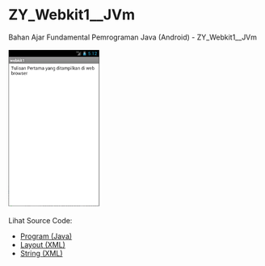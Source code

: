 # ZY_Webkit1__JVm
Bahan Ajar Fundamental Pemrograman Java (Android) - ZY_Webkit1__JVm<br><br>
<img src="https://github.com/RizkyKhapidsyah/ZY_Webkit1__JVm/blob/master/webkit1/result/001.PNG" height=310px width=180px><br><br>
Lihat Source Code:<br>
- <a href="https://github.com/RizkyKhapidsyah/ZY_Webkit1__JVm/blob/master/webkit1/src/com/wilis/webkit1/webkit1.java">Program (Java)</a><br>
- <a href="https://github.com/RizkyKhapidsyah/ZY_Webkit1__JVm/blob/master/webkit1/res/layout/main.xml">Layout (XML)</a><br>
- <a href="https://github.com/RizkyKhapidsyah/ZY_Webkit1__JVm/blob/master/webkit1/res/values/strings.xml">String (XML)</a>
